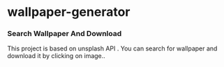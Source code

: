 # wallpaper-generator

### Search Wallpaper And Download

This project is based on unsplash API . You can search for wallpaper and download it by clicking on image..
 